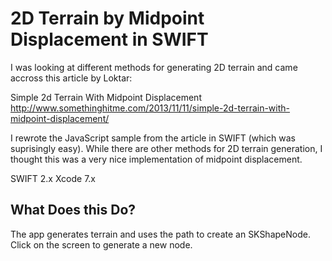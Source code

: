 # 2D Terrain by Midpoint Displacement in SWIFT

I was looking at different methods for generating 2D terrain and came accross this article by Loktar:

Simple 2d Terrain With Midpoint Displacement
http://www.somethinghitme.com/2013/11/11/simple-2d-terrain-with-midpoint-displacement/

I rewrote the JavaScript sample from the article in SWIFT (which was suprisingly easy). While there are other methods for 2D terrain generation, I thought this was a very nice implementation of midpoint displacement.

SWIFT 2.x Xcode 7.x

## What Does this Do?

The app generates terrain and uses the path to create an SKShapeNode. Click on the screen to generate a new node. 

